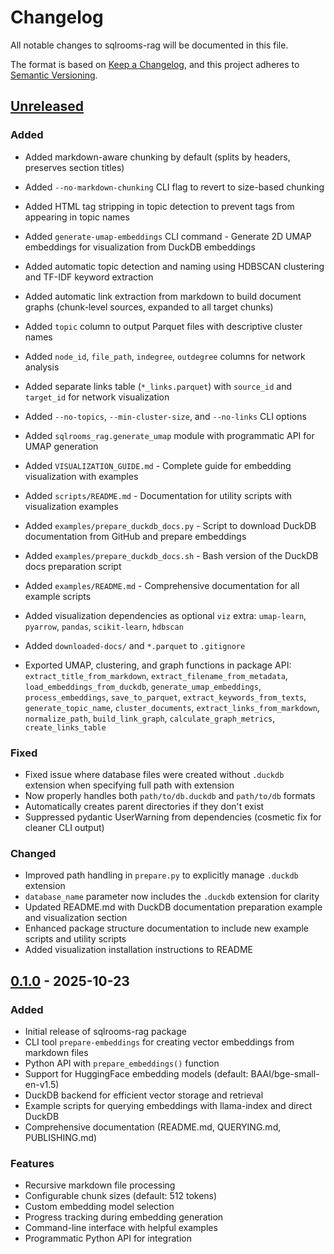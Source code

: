# Changelog

All notable changes to sqlrooms-rag will be documented in this file.

The format is based on [Keep a Changelog](https://keepachangelog.com/en/1.0.0/),
and this project adheres to [Semantic Versioning](https://semver.org/spec/v2.0.0.html).

## [Unreleased]

### Added

- Added markdown-aware chunking by default (splits by headers, preserves section titles)
- Added `--no-markdown-chunking` CLI flag to revert to size-based chunking
- Added HTML tag stripping in topic detection to prevent tags from appearing in topic names

- Added `generate-umap-embeddings` CLI command - Generate 2D UMAP embeddings for visualization from DuckDB embeddings
- Added automatic topic detection and naming using HDBSCAN clustering and TF-IDF keyword extraction
- Added automatic link extraction from markdown to build document graphs (chunk-level sources, expanded to all target chunks)
- Added `topic` column to output Parquet files with descriptive cluster names
- Added `node_id`, `file_path`, `indegree`, `outdegree` columns for network analysis
- Added separate links table (`*_links.parquet`) with `source_id` and `target_id` for network visualization
- Added `--no-topics`, `--min-cluster-size`, and `--no-links` CLI options
- Added `sqlrooms_rag.generate_umap` module with programmatic API for UMAP generation
- Added `VISUALIZATION_GUIDE.md` - Complete guide for embedding visualization with examples
- Added `scripts/README.md` - Documentation for utility scripts with visualization examples
- Added `examples/prepare_duckdb_docs.py` - Script to download DuckDB documentation from GitHub and prepare embeddings
- Added `examples/prepare_duckdb_docs.sh` - Bash version of the DuckDB docs preparation script
- Added `examples/README.md` - Comprehensive documentation for all example scripts
- Added visualization dependencies as optional `viz` extra: `umap-learn`, `pyarrow`, `pandas`, `scikit-learn`, `hdbscan`
- Added `downloaded-docs/` and `*.parquet` to `.gitignore`
- Exported UMAP, clustering, and graph functions in package API: `extract_title_from_markdown`, `extract_filename_from_metadata`, `load_embeddings_from_duckdb`, `generate_umap_embeddings`, `process_embeddings`, `save_to_parquet`, `extract_keywords_from_texts`, `generate_topic_name`, `cluster_documents`, `extract_links_from_markdown`, `normalize_path`, `build_link_graph`, `calculate_graph_metrics`, `create_links_table`

### Fixed

- Fixed issue where database files were created without `.duckdb` extension when specifying full path with extension
- Now properly handles both `path/to/db.duckdb` and `path/to/db` formats
- Automatically creates parent directories if they don't exist
- Suppressed pydantic UserWarning from dependencies (cosmetic fix for cleaner CLI output)

### Changed

- Improved path handling in `prepare.py` to explicitly manage `.duckdb` extension
- `database_name` parameter now includes the `.duckdb` extension for clarity
- Updated README.md with DuckDB documentation preparation example and visualization section
- Enhanced package structure documentation to include new example scripts and utility scripts
- Added visualization installation instructions to README

## [0.1.0] - 2025-10-23

### Added

- Initial release of sqlrooms-rag package
- CLI tool `prepare-embeddings` for creating vector embeddings from markdown files
- Python API with `prepare_embeddings()` function
- Support for HuggingFace embedding models (default: BAAI/bge-small-en-v1.5)
- DuckDB backend for efficient vector storage and retrieval
- Example scripts for querying embeddings with llama-index and direct DuckDB
- Comprehensive documentation (README.md, QUERYING.md, PUBLISHING.md)

### Features

- Recursive markdown file processing
- Configurable chunk sizes (default: 512 tokens)
- Custom embedding model selection
- Progress tracking during embedding generation
- Command-line interface with helpful examples
- Programmatic Python API for integration

[Unreleased]: https://github.com/sqlrooms/sqlrooms/compare/v0.1.0...HEAD
[0.1.0]: https://github.com/sqlrooms/sqlrooms/releases/tag/v0.1.0
